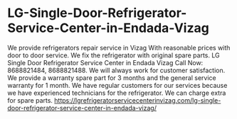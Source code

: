 # LG-Single-Door-Refrigerator-Service-Center-in-Endada-Vizag
We provide refrigerators repair service in Vizag With reasonable prices with door to door service. We fix the refrigerator with original spare parts. LG Single Door Refrigerator Service Center in Endada Vizag Call Now: 8688821484, 8688821488. We will always work for customer satisfaction. We provide a warranty spare part for 3 months and the general service warranty for 1 month. We have regular customers for our services because we have experienced technicians for the refrigerator. We can charge extra for spare parts.  https://lgrefrigeratorservicecenterinvizag.com/lg-single-door-refrigerator-service-center-in-endada-vizag/
